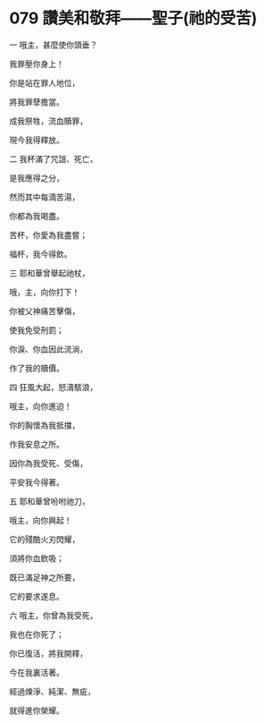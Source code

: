 # 079 讚美和敬拜——聖子(祂的受苦)

一 哦主，甚麼使你頭垂？

我罪壓你身上！

你是站在罪人地位，

將我罪孽擔當。

成我祭牲，流血贖罪，

現今我得釋放。

二 我杯滿了咒詛、死亡，

是我應得之分，

然而其中每滴苦湯，

你都為我喝盡。

苦杯，你愛為我盡嘗；

福杯，我今得飲。

三 耶和華曾舉起祂杖，

哦，主，向你打下！

你被父神痛苦擊傷，

使我免受刑罰；

你淚、你血因此流淌，

作了我的贖價。

四 狂風大起，怒濤駭浪，

哦主，向你進迫！

你的胸懷為我抵擋，

作我安息之所。

因你為我受死、受傷，

平安我今得著。

五 耶和華曾吩咐祂刀，

哦主，向你興起！

它的殘酷火刃閃耀，

須將你血飲吸；

既已滿足神之所要，

它的要求遂息。

六 哦主，你曾為我受死，

我也在你死了；

你已復活，將我開釋，

今在我裏活著。

經過煉淨、純潔、無疵，

就得進你榮耀。

